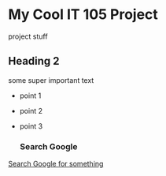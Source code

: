 # My Cool IT 105 Project
project stuff

## Heading 2

some super important text

* point 1
* point 2
* point 3

  ### Search Google 
[Search Google for something](http://www.google.com)
